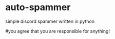 # auto-spammer
simple discord spammer written in python

#you agree that you are responsible for anything! 

